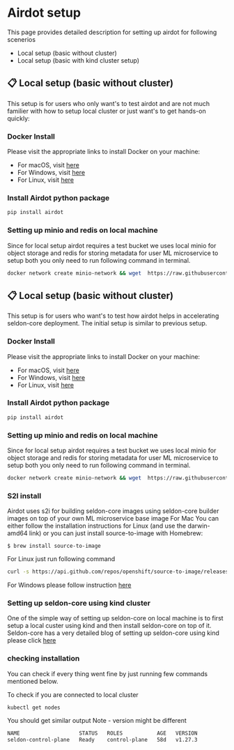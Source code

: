 # Airdot setup
This page provides detailed description for setting up airdot for following scenerios

- Local setup (basic without cluster)
- Local setup (basic with kind cluster setup)

## 📋 Local setup (basic without cluster)

This setup is for users who only want's to test airdot and are not much familier with how to setup local cluster or just want's to get hands-on quickly:

### Docker Install
Please visit the appropriate links to install Docker on your machine:
- For macOS, visit [here](https://docs.docker.com/desktop/install/mac-install/)
- For Windows, visit [here](https://docs.docker.com/desktop/install/windows-install/)
- For Linux, visit [here](https://docs.docker.com/desktop/install/linux-install/)

### Install Airdot python package

```bash
pip install airdot
```

### Setting up minio and redis on local machine

Since for local setup airdot requires a test bucket we uses local minio for object storage and redis for storing metadata for user ML microservice to setup both you only need to run following command in terminal.

```bash
docker network create minio-network && wget  https://raw.githubusercontent.com/airdot-io/airdot-deployer/main/docker-compose.yaml && docker-compose -p airdot up
```

## 📋 Local setup (basic without cluster)

This setup is for users who want's to test how airdot helps in accelerating seldon-core deployment. The initial setup is similar to previous setup. 

### Docker Install
Please visit the appropriate links to install Docker on your machine:
- For macOS, visit [here](https://docs.docker.com/desktop/install/mac-install/)
- For Windows, visit [here](https://docs.docker.com/desktop/install/windows-install/)
- For Linux, visit [here](https://docs.docker.com/desktop/install/linux-install/)

### Install Airdot python package

```bash
pip install airdot
```

### Setting up minio and redis on local machine

Since for local setup airdot requires a test bucket we uses local minio for object storage and redis for storing metadata for user ML microservice to setup both you only need to run following command in terminal.

```bash
docker network create minio-network && wget  https://raw.githubusercontent.com/airdot-io/airdot-deployer/main/docker-compose.yaml && docker-compose -p airdot up
```

### S2I install

Airdot uses s2i for building seldon-core images using seldon-core builder images on top of your own ML microservice base image
For Mac
You can either follow the installation instructions for Linux (and use the darwin-amd64 link) or you can just install source-to-image with Homebrew:

```$ brew install source-to-image```

For Linux just run following command

```bash
curl -s https://api.github.com/repos/openshift/source-to-image/releases/latest| grep browser_download_url | grep linux-amd64 | cut -d '"' -f 4  | wget -qi -
```

For Windows please follow instruction [here](https://github.com/openshift/source-to-image#for-windows)

### Setting up seldon-core using kind cluster

One of the simple way of setting up seldon-core on local machine is to first setup a local custer using kind and then install seldon-core on top of it. Seldon-core has a very detailed blog of setting up seldon-core using kind please click [here](https://docs.seldon.io/projects/seldon-core/en/latest/install/kind.html)


### checking installation

You can check if every thing went fine by just running few commands mentioned below.

To check if you are connected to local cluster
```bash
kubectl get nodes
```
You should get similar output Note - version might be different
```bash
NAME                   STATUS   ROLES           AGE   VERSION
seldon-control-plane   Ready    control-plane   58d   v1.27.3
```

